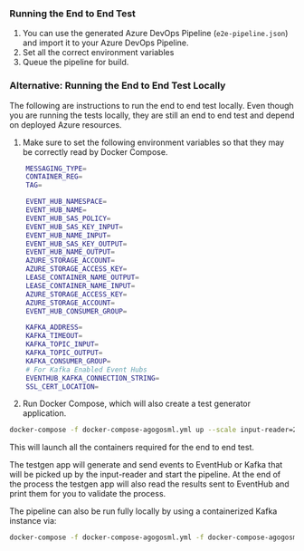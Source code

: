 ### Running the End to End Test

1. You can use the generated Azure DevOps Pipeline (`e2e-pipeline.json`) and import it to your Azure DevOps Pipeline.
2. Set all the correct environment variables
3. Queue the pipeline for build.

### Alternative: Running the End to End Test Locally

The following are instructions to run the end to end test locally. Even though you are running the tests
locally, they are still an end to end test and depend on deployed Azure resources.

1. Make sure to set the following environment variables so that they may be correctly read by Docker Compose.

```bash
    MESSAGING_TYPE=
    CONTAINER_REG=
    TAG=

    EVENT_HUB_NAMESPACE=
    EVENT_HUB_NAME=
    EVENT_HUB_SAS_POLICY=
    EVENT_HUB_SAS_KEY_INPUT=
    EVENT_HUB_NAME_INPUT=
    EVENT_HUB_SAS_KEY_OUTPUT=
    EVENT_HUB_NAME_OUTPUT=
    AZURE_STORAGE_ACCOUNT=
    AZURE_STORAGE_ACCESS_KEY=
    LEASE_CONTAINER_NAME_OUTPUT=
    LEASE_CONTAINER_NAME_INPUT=
    AZURE_STORAGE_ACCESS_KEY=
    AZURE_STORAGE_ACCOUNT=
    EVENT_HUB_CONSUMER_GROUP=

    KAFKA_ADDRESS=
    KAFKA_TIMEOUT=
    KAFKA_TOPIC_INPUT=
    KAFKA_TOPIC_OUTPUT=
    KAFKA_CONSUMER_GROUP=
    # For Kafka Enabled Event Hubs
    EVENTHUB_KAFKA_CONNECTION_STRING=
    SSL_CERT_LOCATION=
```

2. Run Docker Compose, which will also create a test generator application.

```bash
docker-compose -f docker-compose-agogosml.yml up --scale input-reader=2 -d
```

This will launch all the containers required for the end to end test.

The testgen app will generate and send events to EventHub or Kafka that will be picked up by the input-reader and start the pipeline.
At the end of the process the testgen app will also read the results sent to EventHub and print them for you to validate the process.

The pipeline can also be run fully locally by using a containerized Kafka instance via:

```bash
docker-compose -f docker-compose-agogosml.yml -f docker-compose-agogosml.local.yml up
```
